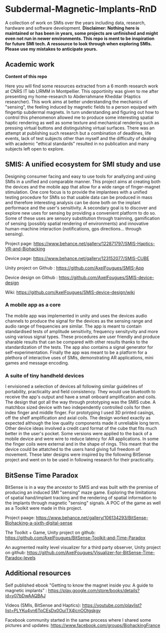 # Subdermal-Magnetic-Implants-RnD
A collection of work on SMIs over the years including data, research, hardware and software development.
**Disclaimer: Nothing here is maintained or has been in years, some projects are unfinished and might even not run in newer environments. This repo is ment to be inspiration for future SMI tech. A ressource to look through when exploring SMIs. Please use my mistakes to anticipate yours.**

## Academic work
**Content of this repo**

Here you will find some resources extracted from a 6 month research work at CNRS IT lab LIRMM in Montpellier. This opportinity was given to me after presenting my home-research to Abderrahmane Kheddar (Haptics researcher). This work aims at better understanding the mechanics of "sensing", the feeling induced by magnetic fields to a person equiped with fingertip subdermal magnets.
In turn understanding and figuring out how to control this phenomenon allowed me to produce some interesting spatial haptic rendering as well as some texture and mechanical rendering such as pressing virtual buttons and distinguishing virtual surfaces.
There was an attempt at publishing such research but a combination of deadlines, life events, lack of test subjects other than myself and the difficulty of dealing with academic "ethical standards" resulted in no publication and many subjects left open to explore.




## SMIS: A unified ecosystem for SMI study and use
Designing consumer facing and easy to use tools for anallyzing and using SMIs in a unified and comparable manner. This project aims at creating both the devices and the mobile app that allow for a wide range of finger-magnet stimulation.
One core focus is to provide the implantees with a unified testing procedure for SMIs so that usable data can be produced in mass and therefore interesting analysis can be done both on the implant performace and the user's sensitivity.
A secondary goal is to discover and explore new uses for sensing by providing a convenient platform to do so. Some of these uses are sensory substitution through trainning, gamification of sensing (possibly spatial rendering of environments) and innovative human-machine interaction (notifications, gps directions... through sensing).

Project page: https://www.behance.net/gallery/122871797/SMIS-Haptics-VR-and-Biohacking

Device page: https://www.behance.net/gallery/123152077/SMIS-CUBE

Unity project on Github : https://github.com/AxelFougues/SMIS-App

Device design on Github : https://github.com/AxelFougues/SMIS-device-design

Wiki: https://github.com/AxelFougues/SMIS-device-design/wiki

### A mobile app as a core
The mobile app was implemented in unity and uses the devices audio channels to produce the signal for the devices as the sensing range and audio range of frequencies are similar. The app is meant to contain standardised tests of amplitude sensitivity, frequency sensityvity and more using various signal types. These procedures are user friendly and produce sharable results that can be compared with other results thanks to the standardization of the tests. The app also contains a signal generator for self-experimentation. Finally the app was meant to be a platform for a plethora of interactive uses of SMIs, demonstrating AR applications, mini games and message encoding.

### A suite of tiny handheld devices
I envisioned a selection of devices all following similar guidelines of portability, practicality and field consistency. They would use bluetooth to receive the app's output and have a small onboard amplification and coils. The design that got all the way through prototyping was the SMIS cube. A matchbox sized device with two independently controlled coils for then index finger and middle finger. For prototyping I used 3D printed casings, off the shelf amplification and axial coils. The design worked exactly as expected although the low quality components made it unreliable long term.
Other device ideas involved a credit card format of the cube that fits much better in the user's pocket. Some versions were applied to the back of a mobile device and were wire to reduce latency for AR applications. In some the finger coils were external and in the shape of rings. This meant that the device could be attatched to the users hand giving full freedom of movement. These later designs were inspired by the following BitSense project and went on to be used in following research for their practicality.

## BitSense Time Paradox
BitSense is in a way the ancestor to SMIS and was built with the premise of producing an induced SMI "sensing" maze game. Exploring the limitations of spatial hand/implant tracking and the rendering of spatial information to the implants through magnetic "sensing" signals. A POC of the game as well as a Toolkit were made in this project.

Project paage: https://www.behance.net/gallery/106134293/BitSense-Biohacking-a-sixth-digital-sense

The Toolkit + Game, Unity project on github: https://github.com/AxelFougues/BitSense-Toolkit-and-Time-Paradox

An augmented reality level visualizer for a third party observer, Unity project on github: https://github.com/AxelFougues/Visualizer-for-BitSense-Time-Paradox-levels
 
 
 ## Additional resources

Self published ebook "Getting to know the magnet inside you: A guide to magnetic implants" :
https://play.google.com/store/books/details?id=y07bDwAAQBAJ

Videos (SMIs, BitSense and Haptics):
https://youtube.com/playlist?list=PLYKu4vn6TpCEsDx0OuiTX4lcnOOtgskgy

Facebook community started in the same process where I shared some pictures and updates:
https://www.facebook.com/groups/BiohackingFrance

